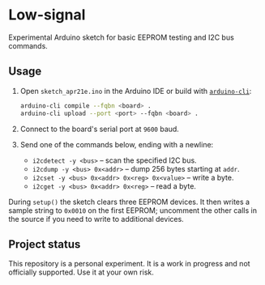 # Low-signal

Experimental Arduino sketch for basic EEPROM testing and I2C bus commands.

## Usage

1. Open `sketch_apr21e.ino` in the Arduino IDE or build with [`arduino-cli`](https://arduino.github.io/arduino-cli/):

   ```sh
   arduino-cli compile --fqbn <board> .
   arduino-cli upload --port <port> --fqbn <board> .
   ```

2. Connect to the board's serial port at `9600` baud.
3. Send one of the commands below, ending with a newline:
   - `i2cdetect -y <bus>` – scan the specified I2C bus.
   - `i2cdump -y <bus> 0x<addr>` – dump 256 bytes starting at `addr`.
   - `i2cset -y <bus> 0x<addr> 0x<reg> 0x<value>` – write a byte.
   - `i2cget -y <bus> 0x<addr> 0x<reg>` – read a byte.

During `setup()` the sketch clears three EEPROM devices. It then writes a sample
string to `0x0010` on the first EEPROM; uncomment the other calls in the source
if you need to write to additional devices.

## Project status

This repository is a personal experiment. It is a work in progress and not
officially supported. Use it at your own risk.

